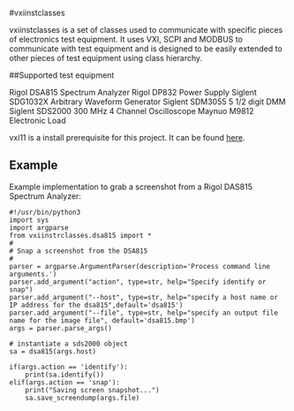#vxiinstclasses

vxiinstclasses is  a set of classes used to communicate with specific pieces of electronics test equipment. It uses VXI, SCPI and MODBUS to communicate with test equipment
and is designed to be easily extended to other pieces of test equipment using class hierarchy.

##Supported test equipment

Rigol DSA815 Spectrum Analyzer
Rigol DP832 Power Supply
Siglent SDG1032X Arbitrary Waveform Generator
Siglent SDM3055 5 1/2 digit DMM
Siglent SDS2000 300 MHz 4 Channel Oscilloscope
Maynuo M9812 Electronic Load

vxi11 is a install prerequisite for this project. It can be found [here](https://github.com/python-ivi/python-vxi11).



## Example

Example implementation to grab a screenshot from a Rigol DAS815 Spectrum Analyzer:

```
#!/usr/bin/python3
import sys
import argparse
from vxiinstrclasses.dsa815 import *
#
# Snap a screenshot from the DSA815
#
parser = argparse.ArgumentParser(description='Process command line arguments.')
parser.add_argument("action", type=str, help="Specify identify or snap")
parser.add_argument("--host", type=str, help="specify a host name or IP address for the dsa815",default='dsa815')
parser.add_argument("--file", type=str, help="specify an output file name for the image file", default='dsa815.bmp')
args = parser.parse_args()

# instantiate a sds2000 object
sa = dsa815(args.host)

if(args.action == 'identify'):
    print(sa.identify())
elif(args.action == 'snap'):
    print("Saving screen snapshot...")
    sa.save_screendump(args.file)
```